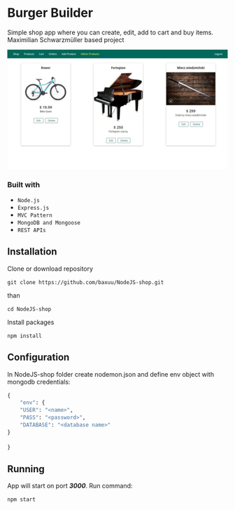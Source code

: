 # Burger Builder

Simple shop app where you can create, edit, add to cart and buy items. Maximilian Schwarzmüller based project

![](https://github.com/baxuu/NodeJS-shop/blob/master/assets/shopnodeex.jpg?raw=true)

### Built with
- `Node.js`
- `Express.js`
- `MVC Pattern`
- `MongoDB and Mongoose`
- `REST APIs`


## Installation

Clone or download repository 

```
git clone https://github.com/baxuu/NodeJS-shop.git
```

than

```
cd NodeJS-shop
```

Install packages

```
npm install
```
## Configuration

In NodeJS-shop folder create nodemon.json and define env object with mongodb credentials:
```python
{
    "env": {
    "USER": "<name>",
    "PASS": "<password>",
    "DATABASE": "<database name>"
}

}
```

## Running

App will start on port ***3000***.  Run command:

```
npm start
```

